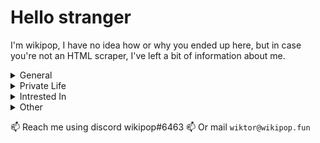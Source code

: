 # Hello stranger

I'm wikipop, I have no idea how or why you ended up here, but in case you're not an HTML scraper, I've left a bit of information about me.

<details><summary>General</summary>

```py
print(wikipop.info_genral)
```
```
> CEO & Owner of wikipop.fun
> Student
> 2m tall    
```
</details>

<details><summary>Private Life</summary>
```py
print(wikipop.private_life)
```
```
> None
```
</details>

<details><summary>Intrested In</summary>
```py
print(wikipop.branches)
```
```
> Web development <3
> UI/UX design
> Digital art
> DevOps 
> PenTesting 
```
</details>

<details><summary>Other</summary>
```py
print(dict(wikipop.other))
```
```
{
    tools: [Webstorm, Pycharm, vs_code, nano],
    languages: [js, python, java],
    fav_frontend_stack: "T3-stack",
    archUser: False,
}
```
</details>
    
📫 Reach me using discord wikipop#6463
📫 Or mail `wiktor@wikipop.fun`
